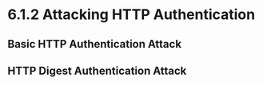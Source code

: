 # 6.1.2 Attacking HTTP Authentication

## Basic HTTP Authentication Attack











## HTTP Digest Authentication Attack


